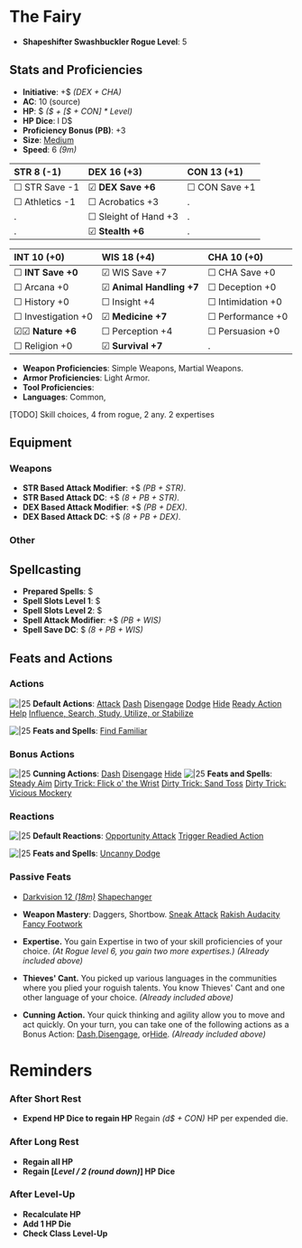 
# The Fairy
- **Shapeshifter Swashbuckler Rogue Level**: 5
## Stats and Proficiencies
- **Initiative**: +$ *(DEX + CHA)*
- **AC**: 10 (source)
- **HP**: $ *($ + [$ + CON] * Level)*
- **HP Dice**: l D$
- **Proficiency Bonus (PB)**: +3
- **Size**: [Medium](game_rules.md#advanced-rules#creature-sizes)
- **Speed**: 6 *(9m)*

| STR 8 (-1)         | DEX 16 (+3)          | CON 13 (+1)       |
| :----------------- | :------------------- | :---------------- |
| ☐ STR Save -1      | ☑ **DEX Save +6**    | ☐ CON Save +1     |
| ☐ Athletics -1     | ☐ Acrobatics +3      | .                 |
| .                  | ☐ Sleight of Hand +3 | .                 |
| .                  | ☑ **Stealth +6**     | .                 |


| INT 10 (+0)        | WIS 18 (+4)              | CHA 10 (+0)        |
| :----------------- | :----------------------- | :----------------- |
| ☐ **INT Save +0**  | ☑ WIS Save +7            | ☐ CHA Save +0      |
| ☐ Arcana +0        | ☑ **Animal Handling +7** | ☐ Deception +0     |
| ☐ History +0       | ☐ Insight +4             | ☐ Intimidation +0  |
| ☐ Investigation +0 | ☑ **Medicine +7**        | ☐ Performance +0   |
| ☑☑ **Nature +6**   | ☐ Perception +4          | ☐ Persuasion +0    |
| ☐ Religion +0      | ☑ **Survival +7**        | .                  |

- **Weapon Proficiencies**: Simple Weapons, Martial Weapons.
- **Armor Proficiencies**: Light Armor.
- **Tool Proficiencies**: 
- **Languages**: Common, 


[TODO] Skill choices, 4 from rogue, 2 any. 
2 expertises


## Equipment
### Weapons
- **STR Based Attack Modifier**: +$ *(PB + STR)*.
- **STR Based Attack DC**: +$ *(8 + PB + STR)*.
- **DEX Based Attack Modifier**: +$ *(PB + DEX)*.
- **DEX Based Attack DC**: +$ *(8 + PB + DEX)*.
### Other


## Spellcasting
- **Prepared Spells**: $
- **Spell Slots Level 1**: $
- **Spell Slots Level 2**: $
- **Spell Attack Modifier**: +$ *(PB + WIS)*
- **Spell Save DC**: $ *(8 + PB + WIS)* 

## Feats and Actions
### Actions
![\|25](https://bg3.wiki/w/images/f/f2/Action_Icon.png) **Default Actions**: 
  [Attack](game_rules.md#turn-based-play#attack)
  [Dash](game_rules.md#turn-based-play#dash)
  [Disengage](game_rules.md#turn-based-play#disengage)
  [Dodge](game_rules.md#turn-based-play#dodge)
  [Hide](game_rules.md#turn-based-play#hide)
  [Ready Action](game_rules.md#turn-based-play#ready-action)
  [Help](game_rules.md#turn-based-play#help)
  [Influence, Search, Study, Utilize, or Stabilize](game_rules.md#turn-based-play#influence-search-study-utilize-or-stabilize)

![\|25](https://bg3.wiki/w/images/f/f2/Action_Icon.png) **Feats and Spells**: 
  [Find Familiar](vault/spells.md#find-familiar)
### Bonus Actions
![\|25](https://bg3.wiki/w/images/c/c9/Bonus_Action_Icon.png) **Cunning Actions**:
  [Dash](game_rules.md#turn-based-play#dash)
  [Disengage](game_rules.md#turn-based-play#disengage)
  [Hide](game_rules.md#turn-based-play#hide)
![\|25](https://bg3.wiki/w/images/c/c9/Bonus_Action_Icon.png) **Feats and Spells**:
  [Steady Aim](vault/feats.md#steady-aim)
  [Dirty Trick: Flick o' the Wrist](vault/feats.md#dirty-trick-flick-o-the-wrist)
  [Dirty Trick: Sand Toss](vault/feats.md#dirty-trick-sand-toss)
  [Dirty Trick: Vicious Mockery](vault/feats.md#dirty-trick-vicious-mockery)

### Reactions
![\|25](https://bg3.wiki/w/images/c/c1/Reaction_Icon.png) **Default Reactions**: 
  [Opportunity Attack](game_rules.md#turn-based-play#opportunity-attack)
  [Trigger Readied Action](game_rules.md#turn-based-play#trigger-readied-action)

![\|25](https://bg3.wiki/w/images/c/c1/Reaction_Icon.png) **Feats and Spells**: 
  [Uncanny Dodge](vault/feats.md#uncanny-dodge)

### Passive Feats
- [Darkvision 12 *(18m)*](./../game_rules.md#advanced-rules#darkvision)
  [Shapechanger](vault/feats.md#shapechanger-custom)
- **Weapon Mastery**: Daggers, Shortbow.
  [Sneak Attack](./../feats.md#sneak-attack)
  [Rakish Audacity](vault/feats.md#rakish-audacity)
  [Fancy Footwork](vault/feats.md#fancy-footwork)

- **Expertise.** You gain Expertise in two of your skill proficiencies of your choice. *(At Rogue level 6, you gain two more expertises.)* *(Already included above)*
- **Thieves' Cant.** You picked up various languages in the communities where you plied your roguish talents. You know Thieves' Cant and one other language of your choice. *(Already included above)*
- **Cunning Action.** Your quick thinking and agility allow you to move and act quickly. On your turn, you can take one of the following actions as a Bonus Action: [Dash](game_rules.md#turn-based-play#dash),[Disengage](game_rules.md#turn-based-play#disengage), or[Hide](game_rules.md#turn-based-play#hide). *(Already included above)*

# Reminders
### After Short Rest
- **Expend HP Dice to regain HP**
  Regain *(d$ + CON)* HP per expended die.

### After Long Rest
- **Regain all HP**
- **Regain [*Level / 2 (round down)*] HP Dice**

### After Level-Up
- **Recalculate HP**
- **Add 1 HP Die**
- **Check Class Level-Up**
